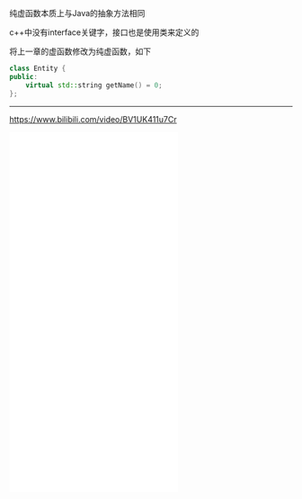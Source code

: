 纯虚函数本质上与Java的抽象方法相同

c++中没有interface关键字，接口也是使用类来定义的

将上一章的虚函数修改为纯虚函数，如下

```C++
class Entity {
public:
    virtual std::string getName() = 0;
};
```

<hr>

https://www.bilibili.com/video/BV1UK411u7Cr

<iframe src="//player.bilibili.com/player.html?aid=543569353&bvid=BV1UK411u7Cr&cid=276691378&page=1" scrolling="no" border="0" frameborder="no" framespacing="0" allowfullscreen="true" height="640"> </iframe>

